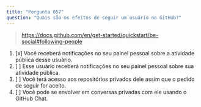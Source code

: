 ```yaml
---
title: "Pergunta 057"
question: "Quais são os efeitos de seguir um usuário no GitHub?"
---
```


> https://docs.github.com/en/get-started/quickstart/be-social#following-people
1. [x] Você receberá notificações no seu painel pessoal sobre a atividade pública desse usuário.
1. [ ] Esse usuário receberá notificações no seu painel pessoal sobre sua atividade pública.
1. [ ] Você terá acesso aos repositórios privados dele assim que o pedido de seguir for aceito.
1. [ ] Você pode se envolver em conversas privadas com ele usando o GitHub Chat.
